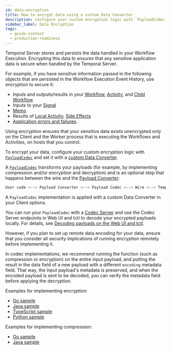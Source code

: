 ```yaml
---
id: data-encryption
title: How to encrypt data using a custom Data Converter
description: Configure your custom encryption logic with `PayloadCodec` and set it with a custom Data Converter.
sidebar_label: Data Encryption
tags:
  - guide-context
  - production-readiness
---
```


Temporal Server stores and persists the data handled in your Workflow Execution.
Encrypting this data to ensures that any sensitive application data is secure when handled by the Temporal Server.

For example, if you have sensitive information passed in the following objects that are persisted in the Workflow Execution Event History, use encryption to secure it:

- Inputs and outputs/results in your [Workflow](/concepts/what-is-a-workflow-execution), [Activity](/concepts/what-is-an-activity-execution), and [Child Workflow](/concepts/what-is-a-child-workflow-execution)
- Inputs to your [Signal](/concepts/what-is-a-signal)
- [Memo](/concepts/what-is-a-memo)
- Results of [Local Activity](/concepts/what-is-a-local-activity), [Side Effects](/concepts/what-is-a-side-effect)
- [Application errors and failures](/kb/failures).

Using encryption ensures that your sensitive data exists unencrypted only on the Client and the Worker process that is executing the Workflows and Activities, on hosts that you control.

To encrypt your data, configure your custom encryption logic with [`PayloadCodec`](/concepts/what-is-a-payload-codec) and set it with a [custom Data Converter](/concepts/what-is-a-custom-data-converter).

A [`PayloadCodec`](/concepts/what-is-a-payload-codec) transforms your payloads (for example, by implementing compression and/or encryption and decryption) and is an optional step that happens between the wire and the [Payload Converter](/concepts/what-is-a-payload-converter):

```bash
User code <--> Payload Converter <--> Payload Codec <--> Wire <--> Temporal Server
```

A `PayloadCodec` implementation is applied with a custom Data Converter in your Client options.

You can run your `PayloadCodec` with a [Codec Server](/concepts/what-is-a-codec-server) and use the Codec Server endpoints in Web UI and tctl to decode your encrypted payloads locally.
For details, see [Decoding payloads on the Web UI and tctl](/concepts/what-is-remote-data-encoding#decoding-payloads-on-the-web-ui-and-tctl).

However, if you plan to set up remote data encoding for your data, ensure that you consider all security implications of running encryption remotely before implementing it.

In codec implementations, we recommend running the function (such as compression or encryption) on the entire input payload, and putting the result in the data field of a new payload with a different `encoding` metadata field.
That way, the input payload's metadata is preserved, and when the encoded payload is sent to be decoded, you can verify the metadata field before applying the decryption.

Examples for implementing encryption:

- [Go sample](https://github.com/temporalio/samples-go/tree/main/encryption)
- [Java sample](https://github.com/temporalio/samples-java/tree/main/src/main/java/io/temporal/samples/encryptedpayloads)
- [TypeScript sample](https://github.com/temporalio/samples-typescript/tree/main/encryption)
- [Python sample](https://github.com/temporalio/samples-python/tree/main/encryption)

Examples for implementing compression:

- [Go sample](https://github.com/temporalio/sdk-go/blob/706516c7077ba2e9b40304aeddbed47e25b2a68f/converter/codec.go#L77-L105)
- [Java sample](https://github.com/temporalio/sdk-java/blob/2c29eda4558f4063804c816481a9f9acf132f65c/temporal-sdk/src/main/java/io/temporal/payload/codec/ZlibPayloadCodec.java#L41)

